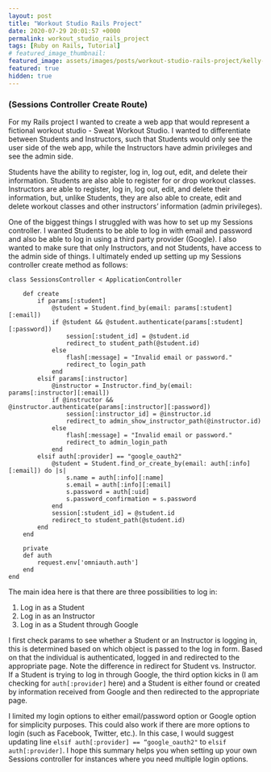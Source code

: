 ```yaml
---
layout: post
title: "Workout Studio Rails Project"
date: 2020-07-29 20:01:57 +0000
permalink: workout_studio_rails_project
tags: [Ruby on Rails, Tutorial]
# featured_image_thumbnail:
featured_image: assets/images/posts/workout-studio-rails-project/kelly-sikkema-IZOAOjvwhaM-unsplash.jpg
featured: true
hidden: true
---
```


### (Sessions Controller Create Route)

For my Rails project I wanted to create a web app that would represent a fictional workout studio - Sweat Workout Studio. I wanted to differentiate between Students and Instructors, such that Students would only see the user side of the web app, while the Instructors have admin privileges and see the admin side.

Students have the ability to register, log in, log out, edit, and delete their information. Students are also able to register for or drop workout classes. Instructors are able to register, log in, log out, edit, and delete their information, but, unlike Students, they are also able to create, edit and delete workout classes and other instructors’ information (admin privileges).

One of the biggest things I struggled with was how to set up my Sessions controller. I wanted Students to be able to log in with email and password and also be able to log in using a third party provider (Google). I also wanted to make sure that only Instructors, and not Students, have access to the admin side of things. I ultimately ended up setting up my Sessions controller create method as follows:

```
class SessionsController < ApplicationController

    def create
        if params[:student]
            @student = Student.find_by(email: params[:student][:email])
            if @student && @student.authenticate(params[:student][:password])
                session[:student_id] = @student.id
                redirect_to student_path(@student.id)
            else
                flash[:message] = "Invalid email or password."
                redirect_to login_path
            end
        elsif params[:instructor]
            @instructor = Instructor.find_by(email: params[:instructor][:email])
            if @instructor && @instructor.authenticate(params[:instructor][:password])
                session[:instructor_id] = @instructor.id
                redirect_to admin_show_instructor_path(@instructor.id)
            else
                flash[:message] = "Invalid email or password."
                redirect_to admin_login_path
            end
        elsif auth[:provider] == "google_oauth2"
            @student = Student.find_or_create_by(email: auth[:info][:email]) do |s|
                s.name = auth[:info][:name]
                s.email = auth[:info][:email]
                s.password = auth[:uid]
                s.password_confirmation = s.password
            end
            session[:student_id] = @student.id
            redirect_to student_path(@student.id)
        end
    end

    private
    def auth
        request.env['omniauth.auth']
    end
end
```

The main idea here is that there are three possibilities to log in:

1. Log in as a Student
2. Log in as an Instructor
3. Log in as a Student through Google

I first check params to see whether a Student or an Instructor is logging in, this is determined based on which object is passed to the log in form. Based on that the individual is authenticated, logged in and redirected to the appropriate page. Note the difference in redirect for Student vs. Instructor. If a Student is trying to log in through Google, the third option kicks in (I am checking for `auth[:provider]` here) and a Student is either found or created by information received from Google and then redirected to the appropriate page.

I limited my login options to either email/password option or Google option for simplicity purposes. This could also work if there are more options to login (such as Facebook, Twitter, etc.). In this case, I would suggest updating line `elsif auth[:provider] == “google_oauth2"` to `elsif auth[:provider]`. I hope this summary helps you when setting up your own Sessions controller for instances where you need multiple login options.
